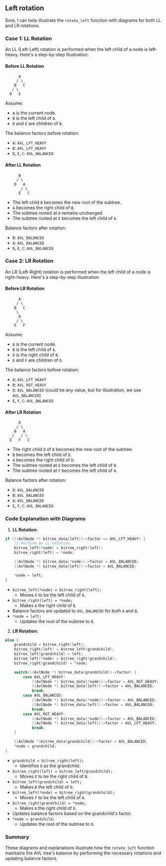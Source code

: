 ## Left rotation
Sure, I can help illustrate the `rotate_left` function with diagrams for both LL and LR rotations.

### Case 1: LL Rotation

An LL (Left-Left) rotation is performed when the left child of a node is left-heavy. Here's a step-by-step illustration:

#### Before LL Rotation

```
      A
     / \
    B   C
   / \
  D   E
```

Assume:
- `A` is the current node.
- `B` is the left child of `A`.
- `D` and `E` are children of `B`.

The balance factors before rotation:
- `A`: `AVL_LFT_HEAVY`
- `B`: `AVL_LFT_HEAVY`
- `D`, `E`, `C`: `AVL_BALANCED`

#### After LL Rotation

```
      B
     / \
    D   A
       / \
      E   C
```

- The left child `B` becomes the new root of the subtree.
- `A` becomes the right child of `B`.
- The subtree rooted at `D` remains unchanged.
- The subtree rooted at `E` becomes the left child of `A`.

Balance factors after rotation:
- `B`: `AVL_BALANCED`
- `A`: `AVL_BALANCED`
- `D`, `E`, `C`: `AVL_BALANCED`

### Case 2: LR Rotation

An LR (Left-Right) rotation is performed when the left child of a node is right-heavy. Here's a step-by-step illustration:

#### Before LR Rotation

```
      A
     / \
    B   C
     \
      D
     / \
    E   F
```

Assume:
- `A` is the current node.
- `B` is the left child of `A`.
- `D` is the right child of `B`.
- `E` and `F` are children of `D`.

The balance factors before rotation:
- `A`: `AVL_LFT_HEAVY`
- `B`: `AVL_RGT_HEAVY`
- `D`: `AVL_BALANCED` (could be any value, but for illustration, we use `AVL_BALANCED`)
- `E`, `F`, `C`: `AVL_BALANCED`

#### After LR Rotation

```
      D
     / \
    B   A
   /   / \
  E   F   C
```

- The right child `D` of `B` becomes the new root of the subtree.
- `B` becomes the left child of `D`.
- `A` becomes the right child of `D`.
- The subtree rooted at `E` becomes the left child of `B`.
- The subtree rooted at `F` becomes the left child of `A`.

Balance factors after rotation:
- `D`: `AVL_BALANCED`
- `B`: `AVL_BALANCED`
- `A`: `AVL_BALANCED`
- `E`, `F`, `C`: `AVL_BALANCED`

### Code Explanation with Diagrams

1. **LL Rotation:**

```c
if (((AvlNode *) bitree_data(left))->factor == AVL_LFT_HEAVY) {
    // Perform an LL rotation.
    bitree_left(*node) = bitree_right(left);
    bitree_right(left) = *node;

    ((AvlNode *) bitree_data(*node))->factor = AVL_BALANCED;
    ((AvlNode *) bitree_data(left))->factor = AVL_BALANCED;

    *node = left;
}
```

- `bitree_left(*node) = bitree_right(left);` 
  - Moves `E` to be the left child of `A`.
- `bitree_right(left) = *node;`
  - Makes `A` the right child of `B`.
- Balance factors are updated to `AVL_BALANCED` for both `A` and `B`.
- `*node = left;`
  - Updates the root of the subtree to `B`.

2. **LR Rotation:**

```c
else {
    grandchild = bitree_right(left);
    bitree_right(left) = bitree_left(grandchild);
    bitree_left(grandchild) = left;
    bitree_left(*node) = bitree_right(grandchild);
    bitree_right(grandchild) = *node;

    switch(((AvlNode *) bitree_data(grandchild))->factor) {
        case AVL_LFT_HEAVY:
            ((AvlNode *) bitree_data(*node))->factor = AVL_RGT_HEAVY;
            ((AvlNode *) bitree_data(left))->factor = AVL_BALANCED;
            break;
        case AVL_BALANCED:
            ((AvlNode *) bitree_data(*node))->factor = AVL_BALANCED;
            ((AvlNode *) bitree_data(left))->factor = AVL_BALANCED;
            break;
        case AVL_RGT_HEAVY:
            ((AvlNode *) bitree_data(*node))->factor = AVL_BALANCED;
            ((AvlNode *) bitree_data(left))->factor = AVL_LFT_HEAVY;
            break;
    }

    ((AvlNode *)bitree_data(grandchild))->factor = AVL_BALANCED;
    *node = grandchild;
}
```

- `grandchild = bitree_right(left);`
  - Identifies `D` as the grandchild.
- `bitree_right(left) = bitree_left(grandchild);`
  - Moves `E` to be the right child of `B`.
- `bitree_left(grandchild) = left;`
  - Makes `B` the left child of `D`.
- `bitree_left(*node) = bitree_right(grandchild);`
  - Moves `F` to be the left child of `A`.
- `bitree_right(grandchild) = *node;`
  - Makes `A` the right child of `D`.
- Updates balance factors based on the grandchild's factor.
- `*node = grandchild;`
  - Updates the root of the subtree to `D`.

### Summary

These diagrams and explanations illustrate how the `rotate_left` function maintains the AVL tree's balance by performing the necessary rotations and updating balance factors.
